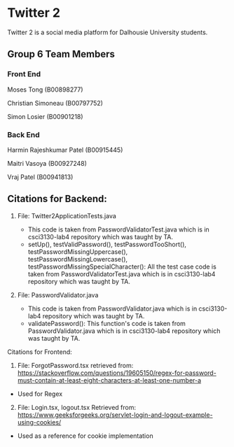 # Twitter 2

Twitter 2 is a social media platform for Dalhousie University students.

## Group 6 Team Members

### Front End

Moses Tong (B00898277)

Christian Simoneau (B00797752)

Simon Losier (B00901218)

### Back End

Harmin Rajeshkumar Patel (B00915445)

Maitri Vasoya (B00927248)

Vraj Patel (B00941813)

## Citations for Backend:

1) File: Twitter2ApplicationTests.java
	* This code is taken from PasswordValidatorTest.java which is in 
	  csci3130-lab4 repository which was taught by TA.
	* setUp(), testValidPassword(), testPasswordTooShort(), 
	  testPasswordMissingUppercase(), testPasswordMissingLowercase(), testPasswordMissingSpecialCharacter(): All the test case code is taken from	       PasswordValidatorTest.java which is in csci3130-lab4 repository which was taught by TA.

2) File: PasswordValidator.java
	* This code is taken from PasswordValidator.java which is in 
	  csci3130-lab4 repository which was taught by TA.
	* validatePassword(): This function's code is taken from 
	  PasswordValidator.java which is in csci3130-lab4 repository which was taught by TA.



Citations for Frontend:
1) File: ForgotPassword.tsx
retrieved from: https://stackoverflow.com/questions/19605150/regex-for-password-must-contain-at-least-eight-characters-at-least-one-number-a
 * Used for Regex

2) File: Login.tsx, logout.tsx
Retrieved from: https://www.geeksforgeeks.org/servlet-login-and-logout-example-using-cookies/
* Used as a reference for cookie implementation 

